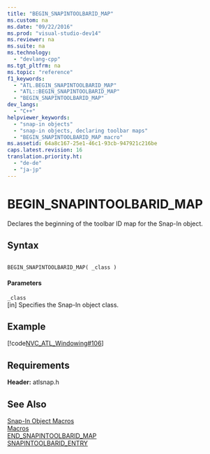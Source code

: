 ```yaml
---
title: "BEGIN_SNAPINTOOLBARID_MAP"
ms.custom: na
ms.date: "09/22/2016"
ms.prod: "visual-studio-dev14"
ms.reviewer: na
ms.suite: na
ms.technology: 
  - "devlang-cpp"
ms.tgt_pltfrm: na
ms.topic: "reference"
f1_keywords: 
  - "ATL.BEGIN_SNAPINTOOLBARID_MAP"
  - "ATL::BEGIN_SNAPINTOOLBARID_MAP"
  - "BEGIN_SNAPINTOOLBARID_MAP"
dev_langs: 
  - "C++"
helpviewer_keywords: 
  - "snap-in objects"
  - "snap-in objects, declaring toolbar maps"
  - "BEGIN_SNAPINTOOLBARID_MAP macro"
ms.assetid: 64a8c167-25e1-46c1-93cb-947921c216be
caps.latest.revision: 16
translation.priority.ht: 
  - "de-de"
  - "ja-jp"
---
```

# BEGIN_SNAPINTOOLBARID_MAP
Declares the beginning of the toolbar ID map for the Snap-In object.  
  
## Syntax  
  
```  
  
BEGIN_SNAPINTOOLBARID_MAP( _class )  
```  
  
#### Parameters  
 `_class`  
 [in] Specifies the Snap-In object class.  
  
## Example  
 [!code[NVC_ATL_Windowing#106](../VS_csharp/codesnippet/CPP/begin_snapintoolbarid_map_1.h)]  
  
## Requirements  
 **Header:** atlsnap.h  
  
## See Also  
 [Snap-In Object Macros](../VS_csharp/snap-in-object-macros.md)   
 [Macros](../VS_csharp/atl-macros.md)   
 [END_SNAPINTOOLBARID_MAP](../VS_csharp/end_snapintoolbarid_map.md)   
 [SNAPINTOOLBARID_ENTRY](../VS_csharp/snapintoolbarid_entry.md)